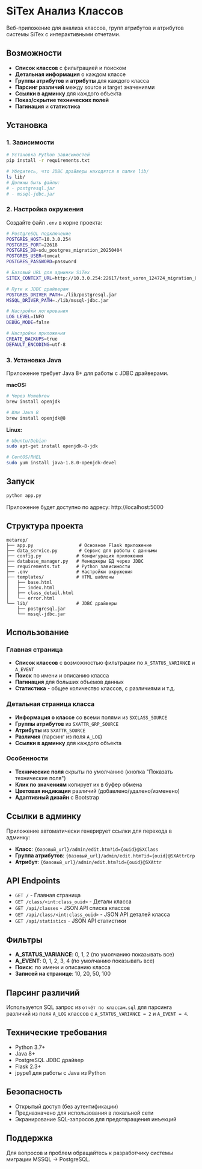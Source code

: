 # SiTex Анализ Классов

Веб-приложение для анализа классов, групп атрибутов и атрибутов системы SiTex с интерактивными отчетами.

## Возможности

- **Список классов** с фильтрацией и поиском
- **Детальная информация** о каждом классе
- **Группы атрибутов** и **атрибуты** для каждого класса
- **Парсинг различий** между source и target значениями
- **Ссылки в админку** для каждого объекта
- **Показ/скрытие технических полей**
- **Пагинация** и **статистика**

## Установка

### 1. Зависимости

```bash
# Установка Python зависимостей
pip install -r requirements.txt

# Убедитесь, что JDBC драйверы находятся в папке lib/
ls lib/
# Должны быть файлы:
# - postgresql.jar
# - mssql-jdbc.jar
```

### 2. Настройка окружения

Создайте файл `.env` в корне проекта:

```bash
# PostgreSQL подключение
POSTGRES_HOST=10.3.0.254
POSTGRES_PORT=22618
POSTGRES_DB=sdu_postgres_migration_20250404
POSTGRES_USER=tomcat
POSTGRES_PASSWORD=password

# Базовый URL для админки SiTex
SITEX_CONTEXT_URL=http://10.3.0.254:22617/test_voron_124724_migration_0001/#HlBsGLFzd2v9vJsX

# Пути к JDBC драйверам
POSTGRES_DRIVER_PATH=./lib/postgresql.jar
MSSQL_DRIVER_PATH=./lib/mssql-jdbc.jar

# Настройки логирования
LOG_LEVEL=INFO
DEBUG_MODE=false

# Настройки приложения
CREATE_BACKUPS=true
DEFAULT_ENCODING=utf-8
```

### 3. Установка Java

Приложение требует Java 8+ для работы с JDBC драйверами.

**macOS:**
```bash
# Через Homebrew
brew install openjdk

# Или Java 8
brew install openjdk@8
```

**Linux:**
```bash
# Ubuntu/Debian
sudo apt-get install openjdk-8-jdk

# CentOS/RHEL
sudo yum install java-1.8.0-openjdk-devel
```

## Запуск

```bash
python app.py
```

Приложение будет доступно по адресу: http://localhost:5000

## Структура проекта

```
metarep/
├── app.py                 # Основное Flask приложение
├── data_service.py        # Сервис для работы с данными
├── config.py             # Конфигурация приложения
├── database_manager.py   # Менеджеры БД через JDBC
├── requirements.txt      # Python зависимости
├── .env                  # Настройки окружения
├── templates/            # HTML шаблоны
│   ├── base.html
│   ├── index.html
│   ├── class_detail.html
│   └── error.html
└── lib/                  # JDBC драйверы
    ├── postgresql.jar
    └── mssql-jdbc.jar
```

## Использование

### Главная страница

- **Список классов** с возможностью фильтрации по `A_STATUS_VARIANCE` и `A_EVENT`
- **Поиск** по имени и описанию класса
- **Пагинация** для больших объемов данных
- **Статистика** - общее количество классов, с различиями и т.д.

### Детальная страница класса

- **Информация о классе** со всеми полями из `SXCLASS_SOURCE`
- **Группы атрибутов** из `SXATTR_GRP_SOURCE`
- **Атрибуты** из `SXATTR_SOURCE`
- **Различия** (парсинг из поля `A_LOG`)
- **Ссылки в админку** для каждого объекта

### Особенности

- **Технические поля** скрыты по умолчанию (кнопка "Показать технические поля")
- **Клик по значениям** копирует их в буфер обмена
- **Цветовая индикация** различий (добавлено/удалено/изменено)
- **Адаптивный дизайн** с Bootstrap

## Ссылки в админку

Приложение автоматически генерирует ссылки для перехода в админку:

- **Класс**: `{базовый_url}/admin/edit.htm?id={ouid}@SXClass`
- **Группа атрибутов**: `{базовый_url}/admin/edit.htm?id={ouid}@SXAttrGrp`
- **Атрибут**: `{базовый_url}/admin/edit.htm?id={ouid}@SXAttr`

## API Endpoints

- `GET /` - Главная страница
- `GET /class/<int:class_ouid>` - Детали класса
- `GET /api/classes` - JSON API списка классов
- `GET /api/class/<int:class_ouid>` - JSON API деталей класса
- `GET /api/statistics` - JSON API статистики

## Фильтры

- **A_STATUS_VARIANCE**: 0, 1, 2 (по умолчанию показывать все)
- **A_EVENT**: 0, 1, 2, 3, 4 (по умолчанию показывать все)
- **Поиск**: по имени и описанию класса
- **Записей на странице**: 10, 20, 50, 100

## Парсинг различий

Используется SQL запрос из `отчёт по классам.sql` для парсинга различий из поля `A_LOG` классов с `A_STATUS_VARIANCE = 2` и `A_EVENT = 4`.

## Технические требования

- Python 3.7+
- Java 8+
- PostgreSQL JDBC драйвер
- Flask 2.3+
- jpype1 для работы с Java из Python

## Безопасность

- Открытый доступ (без аутентификации)
- Предназначено для использования в локальной сети
- Экранирование SQL-запросов для предотвращения инъекций

## Поддержка

Для вопросов и проблем обращайтесь к разработчику системы миграции MSSQL → PostgreSQL. 
